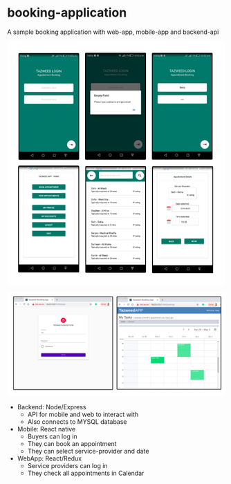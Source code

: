 # booking-application
A sample booking application with web-app, mobile-app and backend-api


![alt text](https://raw.githubusercontent.com/safwan-moha/booking-application/master/docs/Mobile-app.jpg)

![alt text](https://raw.githubusercontent.com/safwan-moha/booking-application/master/docs/Web-app.jpg)


- Backend: Node/Express
    - API for mobile and web to interact with
    - Also connects to MYSQL database
- Mobile: React native
    - Buyers can log in
    - They can book an appointment
    - They can select service-provider and date
- WebApp: React/Redux
    - Service providers can log in
    - They check all appointments in Calendar
